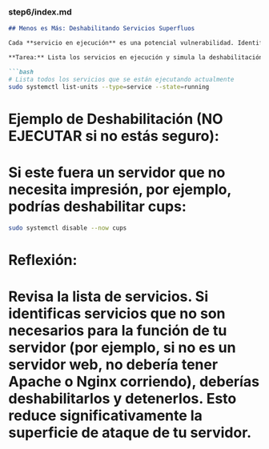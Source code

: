 ### **step6/index.md**

```markdown
## Menos es Más: Deshabilitando Servicios Superfluos

Cada **servicio en ejecución** es una potencial vulnerabilidad. Identificaremos y **deshabilitaremos servicios que no sean esenciales** para la operación de nuestro servidor.

**Tarea:** Lista los servicios en ejecución y simula la deshabilitación de un servicio si no fuera necesario (no vamos a deshabilitar nada crítico en este entorno).

```bash
# Lista todos los servicios que se están ejecutando actualmente
sudo systemctl list-units --type=service --state=running
```

# **Ejemplo de Deshabilitación (NO EJECUTAR si no estás seguro):**
# Si este fuera un servidor que no necesita impresión, por ejemplo, podrías deshabilitar cups:

```bash
sudo systemctl disable --now cups
```

# **Reflexión:**
# Revisa la lista de servicios. Si identificas servicios que no son necesarios para la función de tu servidor (por ejemplo, si no es un servidor web, no debería tener Apache o Nginx corriendo), deberías deshabilitarlos y detenerlos. Esto reduce significativamente la superficie de ataque de tu servidor.